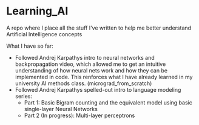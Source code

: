 # Learning_AI

A repo where I place all the stuff I've written to help me better understand Artificial Intelligence concepts

What I have so far:
- Followed Andrej Karpathys intro to neural networks and backpropagation video, which allowed me to get an intuitive understanding of how neural nets work and how they can be implemented in code. This renforces what I have already learned in my university AI methods class. (micrograd_from_scratch)
- Followed Andrej Karpathys spelled-out intro to language modeling series:
  - Part 1: Basic Bigram counting and the equivalent model using basic single-layer Neural Networks
  - Part 2 (In progress): Multi-layer perceptrons
